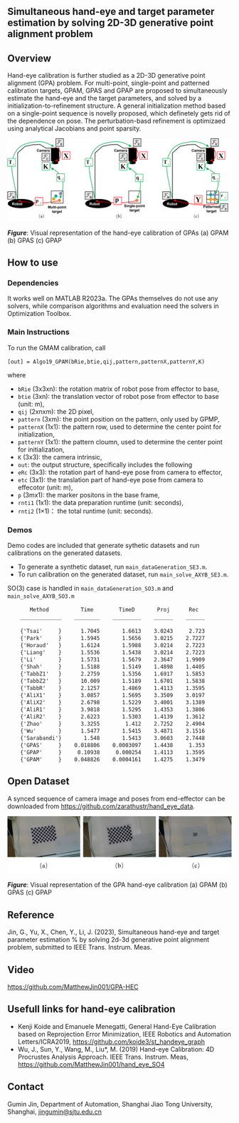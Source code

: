 ## Simultaneous hand-eye and target parameter estimation by solving 2D-3D generative point alignment problem

## Overview
Hand-eye calibration is further studied as a 2D-3D generative point alignment (GPA) problem. For multi-point, single-point and patterned calibration targets, GPAM, GPAS and GPAP are proposed to simultaneously estimate the hand-eye and the target parameters, and solved by a initialization-to-refinement structure. A general initialization method based on a single-point sequence is novelly proposed, which definetely gets rid of the dependence on pose. The perturbation-basd refinement is optimizaed using analytical Jacobians and point sparsity. 

![mainFig](https://github.com/MatthewJin001/GPA-HEC/blob/main/figure/gitPic.png)

**_Figure_**: Visual representation of the hand-eye calibration of GPAs (a) GPAM (b) GPAS (c) GPAP


## How to use
### Dependencies
It works well on MATLAB R2023a. The GPAs themselves do not use any solvers, while comparison algorithms and evaluation need the solvers in Optimization Toolbox.

### Main Instructions
To run the GMAM calibration, call
```
[out] = Algo19_GPAM(bRie,btie,qij,pattern,patternX,patternY,K)
```
where
* ``bRie`` (3x3xn): the rotation matrix of robot pose from effector to base,
* ``btie`` (3xn): the translation vector of robot pose  from effector to base (unit: m),
* ``qij`` (2xnxm): the 2D pixel,
* ``pattern`` (3xm): the point position on the pattern, only used by GPMP,
* ``patternX`` (1x1): the pattern row, used to determine the center point for initialization,
* ``patternY`` (1x1): the pattern cloumn, used to determine the center point for initialization,
* ``K`` (3x3): the camera intrinsic,
* ``out``: the output structure, specifically includes the following
* ``eRc`` (3x3): the rotation part of hand-eye pose from camera to effector,
* ``etc`` (3x1): the translation part of hand-eye pose from camera to effecotor (unit: m),
* ``p`` (3mx1): the marker positons in the base frame, 
* ``rnti1`` (1x1):  the data preparation runtime (unit: seconds),
* ``rnti2`` (1×1)： the total runtime (unit: seconds).

### Demos
Demo codes are included that generate sythetic datasets and run calibrations on the generated datasets.
* To generate a synthetic dataset, run ``main_dataGeneration_SE3.m``.
* To run calibration on the generated dataset, run ``main_solve_AXYB_SE3.m``.

SO(3) case is handled in ``main_dataGeneration_SO3.m`` and ``main_solve_AXYB_SO3.m``

```
       Method          Time        TimeD       Proj      Rec  
    _____________    ________    _________    ______    ______

    {'Tsai'     }      1.7045       1.6613    3.0243     2.723
    {'Park'     }      1.5945       1.5656    3.0215    2.7227
    {'Horaud'   }      1.6124       1.5988    3.0214    2.7223
    {'Liang'    }      1.5536       1.5438    3.0214    2.7223
    {'Li'       }      1.5731       1.5679    2.3647    1.9909
    {'Shah'     }      1.5188       1.5149    1.4898    1.4405
    {'TabbZ1'   }      2.2759       1.5356    1.6917    1.5853
    {'TabbZ2'   }      10.009       1.5189    1.6701    1.5838
    {'TabbR'    }      2.1257       1.4869    1.4113    1.3595
    {'AliX1'    }      3.0857       1.5695    3.3509    3.0197
    {'AliX2'    }      2.6798       1.5229    3.4001    3.1389
    {'AliR1'    }      3.9818       1.5295    1.4353    1.3806
    {'AliR2'    }      2.6223       1.5303    1.4139    1.3612
    {'Zhao'     }      3.3255        1.412    2.7252    2.4904
    {'Wu'       }      1.5477       1.5415    3.4871    3.1516
    {'Sarabandi'}       1.548       1.5413    3.0603    2.7448
    {'GPAS'     }    0.018806    0.0003097    1.4438     1.353
    {'GPAP'     }     0.10938     0.000254    1.4113    1.3595
    {'GPAM'     }    0.048826    0.0004161    1.4275    1.3479
```

## Open Dataset
A synced sequence of camera image and poses from end-effector can be downloaded from https://github.com/zarathustr/hand_eye_data.

![mainFig](https://github.com/MatthewJin001/GPA-HEC/blob/main/figure/2.png)

**_Figure_**: Visual representation of the GPA hand-eye calibration (a) GPAM (b) GPAS (c) GPAP

## Reference
Jin, G., Yu, X., Chen, Y., Li, J. (2023), Simultaneous hand-eye and target parameter estimation
%            by solving 2d-3d generative point alignment problem, submitted to IEEE Trans. Instrum. Meas.

## Video
https://github.com/MatthewJin001/GPA-HEC

## Usefull links for hand-eye calibration
* Kenji Koide and Emanuele Menegatti, General Hand-Eye Calibration based on Reprojection Error Minimization, IEEE Robotics and Automation Letters/ICRA2019, https://github.com/koide3/st_handeye_graph
* Wu, J., Sun, Y., Wang, M., Liu*, M. (2019) Hand-eye Calibration: 4D Procrustes Analysis Approach. IEEE Trans. Instrum. Meas, https://github.com/MatthewJin001/hand_eye_SO4




## Contact

Gumin Jin, Department of Automation, Shanghai Jiao Tong University, Shanghai, jingumin@sjtu.edu.cn





